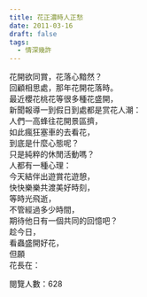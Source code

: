 ```yaml
---
title: 花正濃時人正愁
date: 2011-03-16
draft: false
tags:
  - 情深幾許
---
```

花開欲同賞，花落心黯然？  
回顧相思處，那年花開花落時。  
最近櫻花桃花等很多種花盛開，  
新聞報導一到假日到處都是赏花人潮：  
人們一高蜂往花開景區擠，  
如此瘋狂塞車的去看花，  
到底是什麼心態呢？  
只是純粹的休閒活動嗎？  
人都有一種心理：  
今天結伴出遊賞花遊憩，  
快快樂樂共渡美好時刻，  
等時光飛逝，  
不管經過多少時間，  
期待他日有一個共同的回憶吧？  
趁今日，  
看蟲盛開好花，  
但願  
花長在：  

閱覽人數：628
